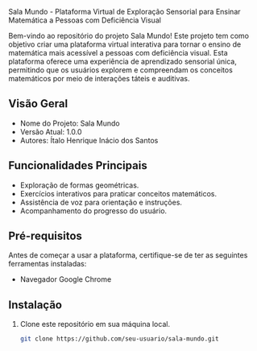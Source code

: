  Sala Mundo - Plataforma Virtual de Exploração Sensorial para Ensinar Matemática a Pessoas com Deficiência Visual

Bem-vindo ao repositório do projeto Sala Mundo! Este projeto tem como objetivo criar uma plataforma virtual interativa para tornar o ensino de matemática mais acessível a pessoas com deficiência visual. Esta plataforma oferece uma experiência de aprendizado sensorial única, permitindo que os usuários explorem e compreendam os conceitos matemáticos por meio de interações táteis e auditivas.

## Visão Geral

- Nome do Projeto: Sala Mundo
- Versão Atual: 1.0.0
- Autores: Ítalo Henrique Inácio dos Santos


## Funcionalidades Principais

- Exploração de formas geométricas.
- Exercícios interativos para praticar conceitos matemáticos.
- Assistência de voz para orientação e instruções.
- Acompanhamento do progresso do usuário.

## Pré-requisitos

Antes de começar a usar a plataforma, certifique-se de ter as seguintes ferramentas instaladas:

- Navegador Google Chrome 

## Instalação

1. Clone este repositório em sua máquina local.
   ```bash
   git clone https://github.com/seu-usuario/sala-mundo.git
